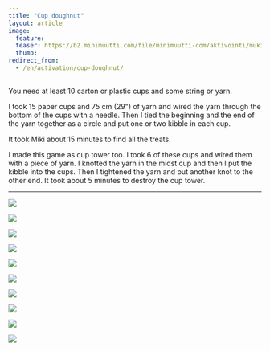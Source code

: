 ```yaml
---
title: "Cup doughnut"
layout: article
image:
  feature:
  teaser: https://b2.minimuutti.com/file/minimuutti-com/aktivointi/mukidonitsi/DSC38826-245px.jpg
  thumb:
redirect_from:
  - /en/activation/cup-doughnut/
---
```


You need at least 10 carton or plastic cups and some string or yarn.

I took 15 paper cups and 75 cm (29") of yarn and wired the yarn through the bottom of the cups with a needle. Then I tied the beginning and the end of the yarn together as a circle and put one or two kibble in each cup.

It took Miki about 15 minutes to find all the treats.

I made this game as cup tower too. I took 6 of these cups and wired them with a piece of yarn. I knotted the yarn in the midst cup and then I put the kibble into the cups. Then I tightened the yarn and put another knot to the other end. It took about 5 minutes to destroy the cup tower.

---

![](https://b2.minimuutti.com/file/minimuutti-com/aktivointi/mukidonitsi/DSC38826-800px.jpg)

![](https://b2.minimuutti.com/file/minimuutti-com/aktivointi/mukidonitsi/DSC38828-800px.jpg)

![](https://b2.minimuutti.com/file/minimuutti-com/aktivointi/mukidonitsi/DSC38847-800px.jpg)

![](https://b2.minimuutti.com/file/minimuutti-com/aktivointi/mukidonitsi/DSC38923-800px.jpg)

![](https://b2.minimuutti.com/file/minimuutti-com/aktivointi/mukidonitsi/DSC38964-800px.jpg)

![](https://b2.minimuutti.com/file/minimuutti-com/aktivointi/mukidonitsi/DSC39079-800px.jpg)

![](https://b2.minimuutti.com/file/minimuutti-com/aktivointi/mukidonitsi/DSC39125-800px.jpg)

![](https://b2.minimuutti.com/file/minimuutti-com/aktivointi/mukidonitsi/DSC40762-800px.jpg)

![](https://b2.minimuutti.com/file/minimuutti-com/aktivointi/mukidonitsi/DSC40773-800px.jpg)

![](https://b2.minimuutti.com/file/minimuutti-com/aktivointi/mukidonitsi/DSC40815-800px.jpg)

